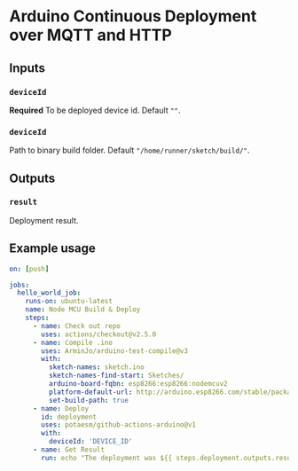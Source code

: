 # Arduino Continuous Deployment over MQTT and HTTP

## Inputs

### `deviceId`

**Required** To be deployed device id. Default `""`.

### `deviceId`

Path to binary build folder. Default `"/home/runner/sketch/build/"`.

## Outputs

### `result`

Deployment result.

## Example usage

```yaml
on: [push]

jobs:
  hello_world_job:
    runs-on: ubuntu-latest
    name: Node MCU Build & Deploy
    steps:
      - name: Check out repo
        uses: actions/checkout@v2.5.0
      - name: Compile .ino
        uses: ArminJo/arduino-test-compile@v3
        with:
          sketch-names: sketch.ino
          sketch-names-find-start: Sketches/
          arduino-board-fqbn: esp8266:esp8266:nodemcuv2
          platform-default-url: http://arduino.esp8266.com/stable/package_esp8266com_index.json
          set-build-path: true
      - name: Deploy
        id: deployment
        uses: potaesm/github-actions-arduino@v1
        with:
          deviceId: 'DEVICE_ID'
      - name: Get Result
        run: echo "The deployment was ${{ steps.deployment.outputs.result }}"
```